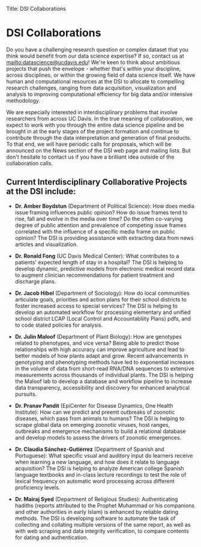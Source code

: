 Title: DSI Collaborations

# DSI Collaborations 

Do you have a challenging research question or complex dataset that you think
would benefit from our data science expertise? If so, contact us at
<mailto:datascience@ucdavis.edu>! We're keen to think about ambitious projects
that push the envelope - whether that's within your discipline, across
disciplines, or within the growing field of data science itself. We have human
and computational resources at the DSI to allocate to compelling research
challenges, ranging from data acquisition, visualization and analysis to
improving computational efficiency for big data and/or intensive methodology.

We are especially interested in interdisciplinary problems that involve
researchers from across UC Davis. In the true meaning of collaboration, we
expect to work with you through the entire data science pipeline and be brought
in at the early stages of the project formation and continue to contribute
through the data interpretation and generation of final products. To that end,
we will have periodic calls for proposals, which will be announced on the News
section of the DSI web page and mailing lists. But don't hesitate to contact us
if you have a brilliant idea outside of the collaboration calls.

## Current Interdisciplinary Collaborative Projects at the DSI include:

* __Dr. Amber Boydstun__ (Department of Political Science): How does media
  issue framing influences public opinion? How do issue frames tend to rise,
  fall and evolve in the media over time? Do the often co-varying degree of
  public attention and prevalence of competing issue frames correlated with the
  influence of a specific media frame on public opinion? The DSI is providing
  assistance with extracting data from news articles and visualization.

* __Dr. Ronald Fong__ (UC Davis Medical Center): What contributes to a
  patients' expected length of stay in a hospital? The DSI is helping to
  develop dynamic, predictive models from electronic medical record data to
  augment clinician recommendations for patient treatment and discharge plans.

* __Dr. Jacob Hibel__ (Department of Sociology): How do local communities
  articulate goals, priorities and action plans for their school districts to
  foster increased access to special services? The DSI is helping to develop an
  automated workflow for processing elementary and unified school district LCAP
  (Local Control and Accountabliity Plans) pdfs, and to code stated policies
  for analysis.

* __Dr. Julin Maloof__ (Department of Plant Biology): How are genotypes related
  to phenotypes, and vice versa? Being able to predict those relationships with
  high accuracy can improve agriculture and lead to better models of how plants
  adapt and grow. Recent advancements in genotyping and phenotyping methods
  have led to exponential increases in the volume of data from short-read
  RNA/DNA sequences to extensive measurements across thousands of individual
  plants. The DSI is helping the Maloof lab to develop a database and workflow
  pipeline to increase data transparency, accessibility and discovery for
  enhanced analytical pursuits.

* __Dr. Pranav Pandit__ (EpiCenter for Disease Dynamics, One Health Institute):
  How can we predict and preemt outbreaks of zoonotic diseases, which pass from
  animals to humans? The DSI is helping to scrape global data on emerging
  zoonotic viruses, host ranges, outbreaks and emergence mechanisms to build a
  relational database and develop models to assess the drivers of zoonotic
  emergences.  

* __Dr. Claudia Sánchez-Gutiérrez__ (Department of Spanish and Portuguese):
  What specific vsual and auditory input do learners receive when learning a
  new language, and how does it relate to language acquisition? The DSI is
  helping to analyze American college Spanish language textbooks and in-class
  lecture recordings to test the role of lexical frequency on automatic word
  processing across different proficiency levels. 

* __Dr. Mairaj Syed__ (Department of Religious Studies): Authenticating hadiths
  (reports attributed to the Prophet Muhammad or his companions and other
  authorities in early Islam) is enhanced by reliable dating methods. The DSI
  is developing software to automate the task of collecting and collating
  multiple versions of the same report, as well as with web scraping and data
  integrity verification, to compare contents for dating and authentication.
